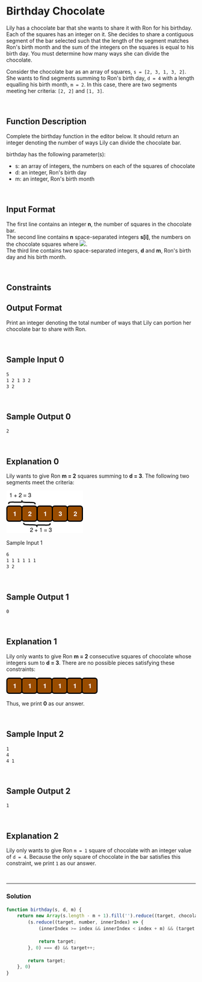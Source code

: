 # Birthday Chocolate
  
Lily has a chocolate bar that she wants to share it with Ron for his birthday. Each of the squares has an integer on it. She decides to share a contiguous segment of the bar selected such that the length of the segment matches Ron's birth month and the sum of the integers on the squares is equal to his birth day. You must determine how many ways she can divide the chocolate.

Consider the chocolate bar as an array of squares, `s = [2, 3, 1, 3, 2]`. She wants to find segments summing to Ron's birth day, `d = 4` with a length equalling his birth month, `m = 2`. In this case, there are two segments meeting her criteria: `[2, 2]` and `[1, 3]`.

<br/>

## Function Description

Complete the birthday function in the editor below. It should return an integer denoting the number of ways Lily can divide the chocolate bar.

birthday has the following parameter(s):

- s: an array of integers, the numbers on each of the squares of chocolate
- d: an integer, Ron's birth day
- m: an integer, Ron's birth month

<br/>

## Input Format

The first line contains an integer **n**, the number of squares in the chocolate bar.  
The second line contains **n** space-separated integers **s[i]**, the numbers on the chocolate squares where ![](https://latex.codecogs.com/gif.latex?0\leq&space;i<&space;n).   
The third line contains two space-separated integers, **d** and **m**, Ron's birth day and his birth month.

<br/>

## Constraints


## Output Format

Print an integer denoting the total number of ways that Lily can portion her chocolate bar to share with Ron.

<br/>

## Sample Input 0
```
5
1 2 1 3 2
3 2
```

<br/>

## Sample Output 0
```
2
```

<br/>

## Explanation 0

Lily wants to give Ron **m = 2** squares summing to **d = 3**. The following two segments meet the criteria:

![](./images/birthdayChocolate_01.png)

Sample Input 1
```
6
1 1 1 1 1 1
3 2
```

<br/>

## Sample Output 1
```
0
```

<br/>

## Explanation 1

Lily only wants to give Ron **m = 2** consecutive squares of chocolate whose integers sum to **d = 3**. There are no possible pieces satisfying these constraints:

![](./images/birthdayChocolate_02.png)

Thus, we print **0** as our answer.

<br/>

## Sample Input 2
```
1
4
4 1
```

<br/>

## Sample Output 2
```
1
```

<br/>

## Explanation 2

Lily only wants to give Ron `m = 1` square of chocolate with an integer value of `d = 4`. Because the only square of chocolate in the bar satisfies this constraint, we print `1` as our answer.

<br/>

---

### Solution

```javascript
function birthday(s, d, m) {
    return new Array(s.length - m + 1).fill('').reduce((target, chocolate, index) => {
        (s.reduce((target, number, innerIndex) => {
            (innerIndex >= index && innerIndex < index + m) && (target += number);

            return target;
        }, 0) === d) && target++;
        
        return target;
    }, 0)
}
```